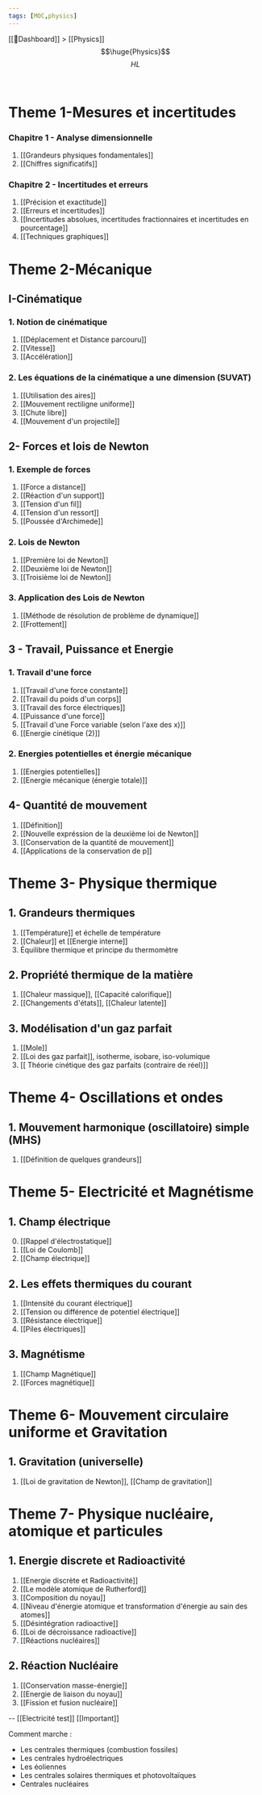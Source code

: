 ```yaml
---
tags: [MOC,physics]
---
```

[[📝Dashboard]] > [[Physics]]
<br/>
$$\huge{Physics}$$
$$
HL
$$


<br/>

# Theme 1-Mesures et incertitudes

### Chapitre 1 - Analyse dimensionnelle
1. [[Grandeurs physiques fondamentales]]
2. [[Chiffres significatifs]]

### Chapitre 2 - Incertitudes et erreurs

1. [[Précision et exactitude]]
2. [[Erreurs et incertitudes]]
3. [[Incertitudes absolues, incertitudes fractionnaires et incertitudes en pourcentage]]
4. [[Techniques graphiques]]


# Theme 2-Mécanique
## I-Cinématique
### 1. Notion de cinématique
1.  [[Déplacement et Distance parcouru]]
2.  [[Vitesse]]
3.  [[Accélération]]
### 2. Les équations de la cinématique a une dimension (SUVAT)
1.  [[Utilisation des aires]]
2.  [[Mouvement rectiligne uniforme]]
3. [[Chute libre]]
4. [[Mouvement d'un projectile]]
## 2- Forces et lois de Newton

### 1. Exemple de forces

1. [[Force a distance]]
2. [[Réaction d'un support]]
3. [[Tension d'un fil]]
4. [[Tension d'un ressort]]
5. [[Poussée d'Archimede]]

### 2. Lois de Newton

1. [[Première loi de Newton]]
2. [[Deuxième loi de Newton]]
3. [[Troisième loi de Newton]]

### 3. Application des Lois de Newton

1. [[Méthode de résolution de problème de dynamique]]
2. [[Frottement]]

## 3 - Travail, Puissance et Energie

### 1. Travail d'une force

1. [[Travail d'une force constante]]
2. [[Travail du poids d'un corps]]
3. [[Travail des force électriques]]
4. [[Puissance d'une force]]
5. [[Travail d'une Force variable (selon l'axe des x)]]
6. [[Energie cinétique (2)]]

### 2. Energies potentielles et énergie mécanique

1. [[Energies potentielles]]
2. [[Energie mécanique (énergie totale)]]

## 4- Quantité de mouvement
1. [[Définition]]
2. [[Nouvelle expréssion de la deuxième loi de Newton]]
3. [[Conservation de la quantité de mouvement]]
4. [[Applications de la conservation de p]]

# Theme 3- Physique thermique
## 1. Grandeurs thermiques
1. [[Température]] et échelle de température
2. [[Chaleur]] et [[Energie interne]]
3. Équilibre thermique et principe du thermomètre
## 2. Propriété thermique de la matière
1. [[Chaleur massique]], [[Capacité calorifique]]
2. [[Changements d'états]], [[Chaleur latente]]
## 3. Modélisation d'un gaz parfait
1. [[Mole]]
2. [[Loi des gaz parfait]], isotherme, isobare, iso-volumique
3. [[ Théorie cinétique des gaz parfaits (contraire de réel)]]

# Theme 4- Oscillations et ondes
## 1. Mouvement harmonique (oscillatoire) simple (MHS)
1. [[Définition de quelques grandeurs]]


# Theme 5- Electricité et Magnétisme
## 1. Champ électrique
0. [[Rappel d'électrostatique]]
1. [[Loi de Coulomb]]
2. [[Champ électrique]]
## 2. Les effets thermiques du courant  
1. [[Intensité du courant électrique]] 
2. [[Tension ou différence de potentiel électrique]]
3. [[Résistance électrique]]
4. [[Piles électriques]]
## 3. Magnétisme
1. [[Champ Magnétique]]
2. [[Forces magnétique]]
# Theme 6- Mouvement circulaire uniforme et Gravitation
## 1. Gravitation (universelle)
1. [[Loi de gravitation de Newton]], [[Champ de gravitation]]

# Theme 7- Physique nucléaire, atomique et particules

## 1. Energie discrete et Radioactivité
1. [[Energie discrète et Radioactivité]]
1.  [[Le modèle atomique de Rutherford]]
2.  [[Composition du noyau]]
3.  [[Niveau d'énergie atomique et transformation d'énergie au sain des atomes]]
4.  [[Désintégration radioactive]]
5.  [[Loi de décroissance radioactive]]
6. [[Réactions nucléaires]]

## 2. Réaction Nucléaire
1.  [[Conservation masse-énergie]]
2.  [[Energie de liaison du noyau]]
3.  [[Fission et fusion nucléaire]]

--
[[Electricité test]]
[[Important]]

Comment marche :
- Les centrales thermiques (combustion fossiles)
- Les centrales hydroélectriques
- Les éoliennes
- Les centrales solaires thermiques et photovoltaïques
- Centrales nucléaires